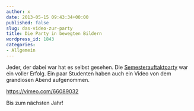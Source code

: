 ```yaml
---
author: x
date: 2013-05-15 09:43:34+00:00
published: false
slug: das-video-zur-party
title: Die Party in bewegten Bildern
wordpress_id: 1843
categories:
- Allgemein
---
```


Jeder, der dabei war hat es selbst gesehen. Die [Semesterauftaktparty](https://www.agv-muenchen.de/ai1ec_event/semesterauftaktparty/?instance_id=357) war ein voller Erfolg. Ein paar Studenten haben auch ein Video von dem grandiosen Abend aufgenommen.

https://vimeo.com/66089032

Bis zum nächsten Jahr!
